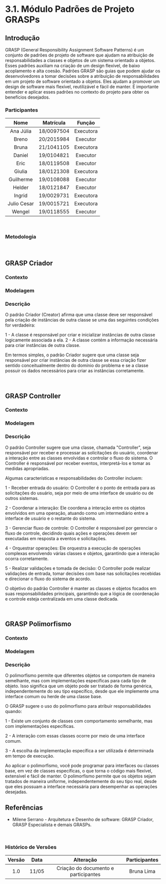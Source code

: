 # 3.1. Módulo Padrões de Projeto GRASPs

## Introdução 

GRASP (General Responsibility Assignment Software Patterns) é um conjunto de padrões de projeto de software que ajudam na atribuição de responsabilidades a classes e objetos de um sistema orientado a objetos. Esses padrões auxiliam na criação de um design flexível, de baixo acoplamento e alta coesão.
Padrões GRASP são guias que podem ajudar os desenvolvedores a tomar decisões sobre a atribuição de responsabilidades em um projeto de software orientado a objetos. Eles ajudam a promover um design de software mais flexível, reutilizável e fácil de manter. 
É importante entender e aplicar esses padrões no contexto do projeto para obter os benefícios desejados.
 
### Participantes

| Nome | Matrícula | Função |
| :--: | :-------: | :----: |
| Ana Júlia | 18/0097504 | Executora |
| Breno | 20/2015984 | Executor |
| Bruna | 21/1041105 | Executora |
| Daniel | 19/0104821 | Executor |
| Eric | 18/0119508 | Executor |
| Giulia | 18/0121308 | Executora |
| Guilherme | 19/0108088 | Executor |
| Helder | 18/0121847 | Executor |
| Ingrid | 19/0029731 | Executora |
| Julio Cesar | 19/0015721 | Executora |
| Wengel | 19/0118555 | Executor |

<br>

### Metodologia

<br>

## GRASP Criador



### Contexto



### Modelagem

### Descrição

O padrão Criador (Creator) afirma que uma classe deve ser responsável pela criação de instâncias de outra classe se uma das seguintes condições for verdadeira:

1 - A classe é responsável por criar e inicializar instâncias de outra classe logicamente associada a ela.
2 - A classe contém a informação necessária para criar instâncias de outra classe.

Em termos simples, o padrão Criador sugere que uma classe seja responsável por criar instâncias de outra classe se essa criação fizer sentido conceitualmente dentro do domínio do problema e se a classe possuir os dados necessários para criar as instâncias corretamente.

<br>


## GRASP Controller

### Contexto

### Modelagem

### Descrição

O padrão Controller sugere que uma classe, chamada "Controller", seja responsável por receber e processar as solicitações do usuário, coordenar a interação entre as classes envolvidas e controlar o fluxo do sistema. O Controller é responsável por receber eventos, interpretá-los e tomar as medidas apropriadas.

Algumas características e responsabilidades do Controller incluem:

1 - Receber entrada do usuário: O Controller é o ponto de entrada para as solicitações do usuário, seja por meio de uma interface de usuário ou de outros sistemas.

2 - Coordenar a interação: Ele coordena a interação entre os objetos envolvidos em uma operação, atuando como um intermediário entre a interface de usuário e o restante do sistema.

3 - Gerenciar fluxo de controle: O Controller é responsável por gerenciar o fluxo de controle, decidindo quais ações e operações devem ser executadas em resposta a eventos e solicitações.

4 - Orquestrar operações: Ele orquestra a execução de operações complexas envolvendo várias classes e objetos, garantindo que a interação ocorra corretamente.

5 - Realizar validações e tomada de decisão: O Controller pode realizar validações de entrada, tomar decisões com base nas solicitações recebidas e direcionar o fluxo do sistema de acordo.

O objetivo do padrão Controller é manter as classes e objetos focados em suas responsabilidades principais, garantindo que a lógica de coordenação e controle esteja centralizada em uma classe dedicada.

<br>

## GRASP Polimorfismo

### Contexto

### Modelagem

### Descrição
O polimorfismo permite que diferentes objetos se comportem de maneira semelhante, mas com implementações específicas para cada tipo de objeto. Isso significa que um objeto pode ser tratado de forma genérica, independentemente do seu tipo específico, desde que ele implemente uma interface comum ou herde de uma classe base.

O GRASP sugere o uso do polimorfismo para atribuir responsabilidades quando:

1 - Existe um conjunto de classes com comportamento semelhante, mas com implementações específicas.

2 - A interação com essas classes ocorre por meio de uma interface comum.

3 - A escolha da implementação específica a ser utilizada é determinada em tempo de execução.

Ao aplicar o polimorfismo, você pode programar para interfaces ou classes base, em vez de classes específicas, o que torna o código mais flexível, extensível e fácil de manter. O polimorfismo permite que os objetos sejam tratados de maneira uniforme, independentemente do seu tipo real, desde que eles possuam a interface necessária para desempenhar as operações desejadas.
<br>

## Referências

- Milene Serrano - Arquitetura e Desenho de software: GRASP Criador, GRASP Especialista e demais GRASPs.

<br>

### Histórico de Versões

| Versão  |   Data   |                   Alteração                    | Participantes |
| :-----: | :------: | :--------------------------------------------: | :-----------: |
| 1.0     | 11/05    | Criação do documento e participantes           | Bruna Lima |